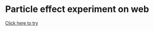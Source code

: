 # Particle effect experiment on web

[Click here to try](https://raw.githack.com/ErikDRen/mmmh/main/index.html)

